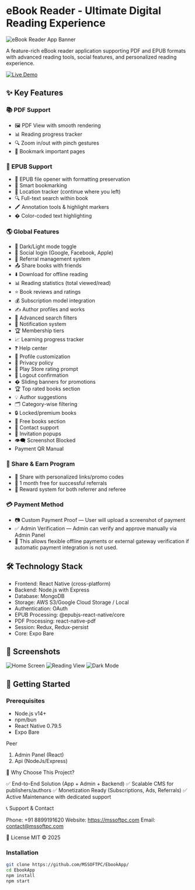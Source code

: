 # eBook Reader - Ultimate Digital Reading Experience

![eBook Reader App Banner](https://via.placeholder.com/800x200.png?text=eBook+Reader+App) <!-- Replace with actual banner -->

A feature-rich eBook reader application supporting PDF and EPUB formats with advanced reading tools, social features, and personalized reading experience.

[![Live Demo](https://img.shields.io/badge/Demo-Live%20Preview-green?style=for-the-badge&logo=vercel)](https://play.google.com/store/apps/details?id=com.adrielvaidya.ebook)

## ✨ Key Features

### 📚 PDF Support
- 🖼️ PDF View with smooth rendering
- 📊 Reading progress tracker
- 🔍 Zoom in/out with pinch gestures
- 🔖 Bookmark important pages

### 📖 EPUB Support
- 📖 EPUB file opener with formatting preservation
- 🔖 Smart bookmarking
- 📍 Location tracker (continue where you left)
- 🔍 Full-text search within book
- 🖍️ Annotation tools & highlight markers
- � Color-coded text highlighting

### 🌎 Global Features
- 🌙 Dark/Light mode toggle
- 🔐 Social login (Google, Facebook, Apple)
- 🤝 Referral management system
- 📤 Share books with friends
- ⬇️ Download for offline reading
- 📊 Reading statistics (total viewed/read)
- ⭐ Book reviews and ratings
- 💰 Subscription model integration
- ✍️ Author profiles and works
- 🔎 Advanced search filters
- 🔔 Notification system
- 🏆 Membership tiers
- 📈 Learning progress tracker
- ❓ Help center
- 👤 Profile customization
- 📜 Privacy policy
- 📱 Play Store rating prompt
- 🚪 Logout confirmation
- � Sliding banners for promotions
- 🏆 Top rated books section
- 💡 Author suggestions
- 🗂️ Category-wise filtering
- 🔒 Locked/premium books
- 🎁 Free books section
- 📧 Contact support
- 💌 Invitation popups
- 👁️‍🗨️ Screenshot Blocked
- Payment QR Manual

### 🎁 Share & Earn Program
- 🔗 Share with personalized links/promo codes
- 🎉 1 month free for successful referrals
- 💸 Reward system for both referrer and referee

### 💳 Payment Method
- 📷 Custom Payment Proof — User will upload a screenshot of payment
- ✅ Admin Verification — Admin can verify and approve manually via Admin Panel
- 🔐 This allows flexible offline payments or external gateway verification if automatic payment integration is not used.

## 🛠️ Technology Stack
- Frontend: React Native (cross-platform)
- Backend: Node.js with Express
- Database: MongoDB
- Storage: AWS S3/Google Cloud Storage / Local
- Authentication: OAuth
- EPUB Processing: @epubjs-react-native/core
- PDF Processing: react-native-pdf
- Session: Redux, Redux-persist
- Core: Expo Bare

## 📱 Screenshots
<!-- Add actual screenshots here -->
![Home Screen](https://via.placeholder.com/300x600.png?text=Home+Screen)
![Reading View](https://via.placeholder.com/300x600.png?text=Reading+View)
![Dark Mode](https://via.placeholder.com/300x600.png?text=Dark+Mode)

## 🚀 Getting Started

### Prerequisites
- Node.js v14+
- npm/bun
- React Native 0.79.5
- Expo Bare

Peer 
1. Admin Panel (React)
2. Api (NodeJs/Express)

🎯 Why Choose This Project?

✅ End-to-End Solution (App + Admin + Backend)
✅ Scalable CMS for publishers/authors
✅ Monetization Ready (Subscriptions, Ads, Referrals)
✅ Active Maintenance with dedicated support

📞 Support & Contact

Phone: +91 8899191620
Website: https://mssoftpc.com
Email: contact@mssoftpc.com

📄 License
MIT © 2025

### Installation
```bash
git clone https://github.com/MSSOFTPC/EbookApp/
cd EbookApp
npm install
npm start





